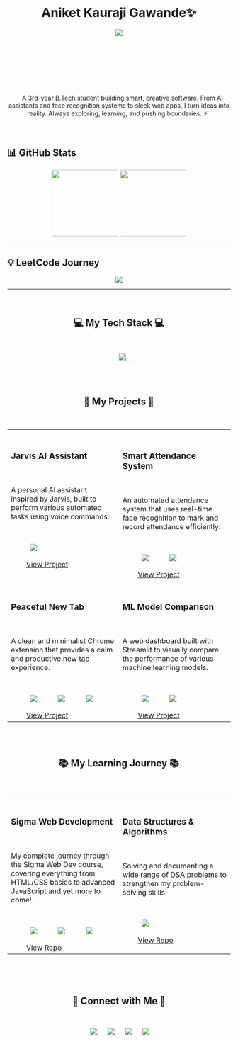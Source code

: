 <header>
      <link rel="stylesheet" type='text/css' href="https://cdn.jsdelivr.net/gh/devicons/devicon@latest/devicon.min.css" />
</header>
<!-- Name at the top -->
<div align="center">
  <h1><b>Aniket Kauraji Gawande✨</b></h1>
</div>

<!-- Typing effect for tagline/bio -->
<p align="center">
<img src="https://readme-typing-svg.herokuapp.com?size=20&duration=4000&color=F73A65&center=true&vCenter=true&lines=Full+Stack+Learner+%7C+DSA+Explorer;Machine+Learning+%7C+AI+Enthusiast;Always+Curious+%7C+Never+Bored" />
</p>
<div align="center" style="margin-top:100px">
  <!-- <h1 align="center">
    <b> Aniket Kauraji Gawande </b> <br>
      - a dev exploring the digital universe ✨</h1> -->
  <p align="center">
    A 3rd-year B.Tech student building smart, creative software. From AI assistants and face recognition systems to sleek web apps, I turn ideas into reality. Always exploring, learning, and pushing boundaries. ⚡
  </p>
</div>
<br>

## 📊 GitHub Stats  

<p align="center">
  <!-- GitHub Stats -->
  <img src="https://github-readme-stats.vercel.app/api?username=Aniket-1711&show_icons=true&theme=tokyonight&count_private=true&cache_seconds=0" height="150" />
  
  <!-- Top Languages -->
  <img src="https://github-readme-stats.vercel.app/api/top-langs/?username=Aniket-1711&layout=compact&theme=tokyonight&cache_seconds=0" height="150" />
  
  <!-- Streak Stats -->
  
</p>

---

## 💡 LeetCode Journey  

<p align="center">
  <img src="https://leetcard.jacoblin.cool/Aniket_Gawande?theme=dark&font=Source%20Code%20Pro&ext=heatmap" />
</p>

---

<div align="center">
  <h2 align="center">💻 My Tech Stack 💻</h2>
  <p align="center">
    <a href="https://skillicons.dev">
      <img src="https://skillicons.dev/icons?i=python,java,c,html,css,js,bootstrap,git,github,kotlin,nodejs,npm"/>   
    </a>
  </p>
  
</div>
<br>

<div>
  <h2 align="center">🚀 My Projects 🚀</h2>
  <table align="center">
    <tr>
      <td width="50%" valign="top">
        <h3>Jarvis AI Assistant</h3>
        <p>A personal AI assistant inspired by Jarvis, built to perform various automated tasks using voice commands.</p>
        <p>
          <img src="https://img.shields.io/badge/Python-3776AB?style=for-the-badge&logo=python&logoColor=white" />
        </p>
        <a href="https://github.com/Aniket-1711/Jarvis-AI-Assistant" target="_blank">View Project</a>
      </td>
      <td width="50%" valign="top">
        <h3>Smart Attendance System</h3>
        <p>An automated attendance system that uses real-time face recognition to mark and record attendance efficiently.</p>
        <p>
          <img src="https://img.shields.io/badge/Python-3776AB?style=for-the-badge&logo=python&logoColor=white" />
          <img src="https://img.shields.io/badge/OpenCV-5C3EE8?style=for-the-badge&logo=opencv&logoColor=white" />
        </p>
        <a href="https://github.com/Aniket-1711/smart_face_recognition_attendance_marking_system" target="_blank">View Project</a>
      </td>
    </tr>
    <tr>
      <td width="50%" valign="top">
        <h3>Peaceful New Tab</h3>
        <p>A clean and minimalist Chrome extension that provides a calm and productive new tab experience.</p>
        <p>
          <img src="https://img.shields.io/badge/HTML5-E34F26?style=for-the-badge&logo=html5&logoColor=white" />
          <img src="https://img.shields.io/badge/CSS3-1572B6?style=for-the-badge&logo=css3&logoColor=white" />
          <img src="https://img.shields.io/badge/JavaScript-F7DF1E?style=for-the-badge&logo=javascript&logoColor=black" />
        </p>
        <a href="https://github.com/Aniket-1711/peaceful_new_tab_chrome_extension" target="_blank">View Project</a>
      </td>
      <td width="50%" valign="top">
        <h3>ML Model Comparison</h3>
        <p>A web dashboard built with Streamlit to visually compare the performance of various machine learning models.</p>
        <p>
          <img src="https://img.shields.io/badge/Python-3776AB?style=for-the-badge&logo=python&logoColor=white" />
          <img src="https://img.shields.io/badge/Streamlit-FF4B4B?style=for-the-badge&logo=streamlit&logoColor=white" />
        </p>
        <a href="https://github.com/Aniket-1711/streamlit-ml-model-comparison" target="_blank">View Project</a>
      </td>
    </tr>
  </table>
</div>
<br>

<div>
  <h2 align="center">📚 My Learning Journey 📚</h2>
  <table align="center">
    <tr>
      <td width="50%" valign="top">
        <h3>Sigma Web Development</h3>
        <p>My complete journey through the Sigma Web Dev course, covering everything from HTML/CSS basics to advanced JavaScript and yet more to come!.</p>
        <p>
          <img src="https://img.shields.io/badge/HTML5-E34F26?style=for-the-badge&logo=html5&logoColor=white" />
          <img src="https://img.shields.io/badge/CSS3-1572B6?style=for-the-badge&logo=css3&logoColor=white" />
          <img src="https://img.shields.io/badge/JavaScript-F7DF1E?style=for-the-badge&logo=javascript&logoColor=black" />
        </p>
        <a href="https://github.com/Aniket-1711/Sigma-Web-Development-CWH" target="_blank">View Repo</a>
      </td>
      <td width="50%" valign="top">
        <h3>Data Structures & Algorithms</h3>
        <p>Solving and documenting a wide range of DSA problems to strengthen my problem-solving skills.</p>
        <p>
          <img src="https://img.shields.io/badge/Java-ED8B00?style=for-the-badge&logo=openjdk&logoColor=white" />
          <!-- <img src="https://img.shields.io/badge/C%2B%2B-00599C?style=for-the-badge&logo=c%2B%2B&logoColor=white" /> -->
        </p>
        <a href="https://github.com/Aniket-1711/Data-Structures-and-Algorithms-DSA-" target="_blank">View Repo</a>
      </td>
    </tr>
  </table>
</div>
<br>

<p align="center">
  <h2 align="center">🤝 Connect with Me 🤝</h2>
  <p align="center">
    <a href="https://www.linkedin.com/in/aniket-gawande-b209b9327/" target="_blank"><img src="https://img.shields.io/badge/LinkedIn-0077B5?style=for-the-badge&logo=linkedin&logoColor=white" /></a>&nbsp;
    <a href="https://leetcode.com/u/Aniket_Gawande/" target="_blank"><img src="https://img.shields.io/badge/LeetCode-FFA116?style=for-the-badge&logo=leetcode&logoColor=black" /></a>&nbsp;
    <a href="https://www.instagram.com/aniket_gawande17/" target="_blank"><img src="https://img.shields.io/badge/Instagram-E4405F?style=for-the-badge&logo=instagram&logoColor=white" /></a>&nbsp;
    <a href="mailto:gawandeaniketh@gmail.com" target="_blank"><img src="https://img.shields.io/badge/Gmail-D14836?style=for-the-badge&logo=gmail&logoColor=white" /></a>&nbsp;
  </p>
</p>
